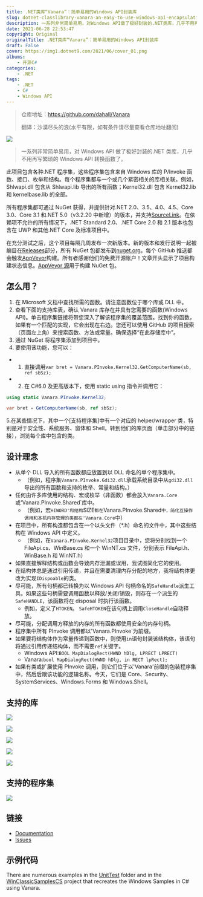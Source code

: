 ```yaml
---
title: .NET类库“Vanara”：简单易用的Windows API封装库
slug: dotnet-classlibrary-vanara-an-easy-to-use-windows-api-encapsulation-library
description: 一系列非常简单易用，对Windows API做了极好封装的.NET类库，几乎不用再写繁琐的Windows API转换函数了。
date: 2021-06-28 22:53:47
copyright: Original
originalTitle: .NET类库“Vanara”：简单易用的Windows API封装库
draft: False
cover: https://img1.dotnet9.com/2021/06/cover_01.png
albums: 
    - 开源C#
categories: 
    - .NET
tags: 
    - .NET
    - C#
    - Windows API
---
```


> 仓库地址：https://github.com/dahall/Vanara
>
> 翻译：沙漠尽头的浪(水平有限，如有条件请尽量查看仓库地址翻阅)

![](https://img1.dotnet9.com/2021/06/0101.png)

> 一系列非常简单易用，对 Windows API 做了极好封装的.NET 类库，几乎不用再写繁琐的 Windows API 转换函数了。

此项目包含各种.NET 程序集，这些程序集包含来自 Windows 库的 P/Invoke 函数、接口、枚举和结构。每个程序集都与一个或几个紧密相关的库相关联。例如，Shlwapi.dll 包含从 Shlwapi.lib 导出的所有函数；Kernel32.dll 包含 Kernel32.lib 和 kernelbase.lib 的全部。

所有程序集都可通过 NuGet 获得，并提供针对.NET 2.0、3.5、4.0、4.5、Core 3.0、Core 3.1 和.NET 5.0（v3.2.20 中新增）的版本，并支持[SourceLink](https://docs.microsoft.com/en-us/dotnet/standard/library-guidance/sourcelink)。在依赖项不允许的所有情况下，.NET Standard 2.0、.NET Core 2.0 和 2.1 版本也包含在 UWP 和其他.NET Core 及标准项目中。

在充分测试之后，这个项目每隔几周发布一次新版本。新的版本和发行说明一起被编目在[Releases](https://github.com/dahall/Vanara/releases)部分，所有 NuGet 包都发布到[nuget.org](https://www.nuget.org/packages?q=dahall+Vanara)。每个 GitHub 推送都会触发[AppVeyor](https://ci.appveyor.com/project/dahall/vanara)构建。所有者感谢他们的免费开源帐户！文章开头显示了项目构建状态信息。[AppVeyor 源](https://ci.appveyor.com/nuget/vanara-prerelease)用于构建 NuGet 包。

## 怎么用？

1. 在 Microsoft 文档中查找所需的函数。请注意函数位于哪个库或 DLL 中。
2. 查看下面的支持库表，确认 Vanara 库存在并具有您需要的函数(Windows API)。单击程序集链接将带您深入了解该程序集的覆盖范围。找到你的函数，如果有一个匹配的实现，它会出现在右边。您还可以使用 GitHub 的项目搜索（页面左上角）来搜索函数、方法或常量。确保选择“在此存储库中”。
3. 通过 NuGet 将程序集添加到项目中。
4. 要使用该功能，您可以：

- 1. 直接调用`var bret = Vanara.PInvoke.Kernel32.GetComputerName(sb, ref sbSz);`
- 2. 在 C#6.0 及更高版本下，使用 static using 指令并调用它：

```C#
using static Vanara.PInvoke.Kernel32;

var bret = GetComputerName(sb, ref sbSz);
```

5.在某些情况下，其中一个[支持程序集]中有一个对应的 helper/wrapper 类，特别是对于安全性、系统服务、窗体和 Shell。转到他们的库页面（单击部分中的链接），浏览每个库中包含的类。

## 设计理念

- 从单个 DLL 导入的所有函数都应放置到以 DLL 命名的单个程序集中。
  - （例如，程序集`Vanara.PInvoke.Gdi32.dll`承载系统目录中从`gdi32.dll`导出的所有函数和支持的枚举、常量和结构。）
- 任何由许多库使用的结构、宏或枚举（非函数）都会放入`Vanara.Core`或'Vanara.PInvoke.Shared`库中。
  - （例如，宏`HIWORD'和结构`SIZE`都在`Vanara.PInvoke.Shared`中，简化互操作调用和本机内存管理的类都在'Vanara.Core`中）
- 在项目中，所有构造都包含在一个以头文件（\*.h）命名的文件中，其中这些结构在 Windows API 中定义。
  - （例如，在`Vanara.PInvoke.Kernel32`项目目录中，您将分别找到一个 FileApi.cs、WinBase.cs 和一个 WinNT.cs 文件，分别表示 FileApi.h、WinBase.h 和 WinNT.h）
- 如果直接解释结构或函数会导致内存泄漏或误用，我试图简化它的使用。
- 在结构体总是通过引用传递，并且在需要清理内存分配的地方，我将结构体更改为实现`IDispoable`的类。
- 尽可能，所有句柄都已转换为以 Windows API 句柄命名的`SafeHandle`派生工具。如果这些句柄需要调用函数以释放/关闭/销毁，则存在一个派生的`SafeHANDLE`，该函数将在 disposal 时执行该函数。
  - 例如，定义了`HTOKEN`。 `SafeHTOKEN`在该句柄上调用`CloseHandle`自动释放。
- 尽可能，分配调用方释放的内存的所有函数都使用安全的内存句柄。
- 程序集中所有 PInvoke 调用都以'Vanara.PInvoke`为前缀。
- 如果要将结构体作为常量传递到函数中，则使用`in`语句封装该结构体，该语句将通过引用传递结构体，而不需要`ref`关键字。
  - Windows API:`BOOL MapDialogRect(HWND hDlg, LPRECT LPRECT)`
  - Vanara:`bool MapDialogRect(HWND hDlg, in RECT lpRect);`
- 如果有类或扩展使用 PInvoke 调用，则它们位于以'Vanara'前缀的包装程序集中，然后后跟该功能的逻辑名称。今天，它们是 Core、Security、SystemServices、Windows.Forms 和 Windows.Shell。

## 支持的库

![](https://img1.dotnet9.com/2021/06/0102.png)

![](https://img1.dotnet9.com/2021/06/0103.png)

![](https://img1.dotnet9.com/2021/06/0104.png)

![](https://img1.dotnet9.com/2021/06/0105.png)

![](https://img1.dotnet9.com/2021/06/0106.png)

## 支持的程序集

![](https://img1.dotnet9.com/2021/06/0107.png)

## 链接

- [Documentation](https://github.com/dahall/Vanara/wiki)
- [Issues](https://github.com/dahall/Vanara/issues)

## 示例代码

There are numerous examples in the [UnitTest](https://github.com/dahall/Vanara/tree/master/UnitTests) folder and in the [WinClassicSamplesCS](https://github.com/dahall/WinClassicSamplesCS) project that recreates the Windows Samples in C# using Vanara.
